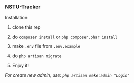 ### NSTU-Tracker

Installation:

1. clone this rep

2. do `composer install` or `php composer.phar install`

3. make `.env` file from `.env.example`

4. do `php artisan migrate`

5. Enjoy it!

*For create new admin, use: `php artisan make:admin "Login"`*